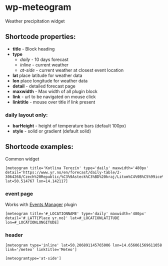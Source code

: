 # wp-meteogram
Weather precipitation widget

## Shortcode properties:

- **title** - Block heading 
- **type**
  - *daily* - 10 days forecast
  - *inline* - current weather
  - *at-side* - current weather at closest event location
- **lat** place latitude for weather data
- **lon** place longitude for weather data
- **detail** - detailed forecast page
- **maxwidth** - Max width of all plugin block
- **link**  - url to be navigated on mouse click
- **linktitle** - mouse over title if link present

### daily layout only:
- **barHeight** - height of temperature bars (default 100px)
- **style** - solid or gradient (default solid)

## Shortcode examples:

Common widget 

```text
[meteogram title='Kotlina Terezín' type='daily' maxwidth='480px' detail='https://www.yr.no/en/forecast/daily-table/2-3064268/Czech%20Republic/%C3%9Asteck%C3%BD%20kraj/Litom%C4%9B%C5%99ice%20District/Terez%C3%ADn' lat=50.514767 lon=14.142117]
```

### event page

Works with [Events Manager](https://wordpress.org/plugins/events-manager/) plugin 

```text
[meteogram title='#_LOCATIONNAME' type='daily' maxwidth='480px' detail='#_LATT{Place yr.no}' lat=#_LOCATIONLATITUDE lon=#_LOCATIONLONGITUDE]
```

### header

```text
[meteogram type='inline' lat=50.206891145765006 lon=14.656061569611058 link='/meteo' linktitle='Meteo']
```

```text
[meteogramtype='at-side']
```